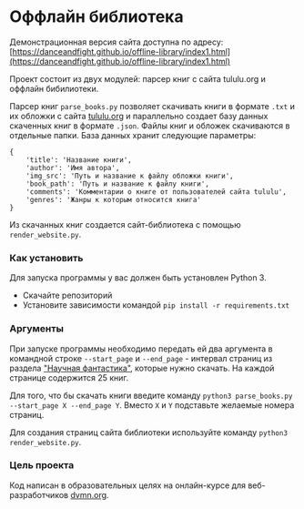 # Оффлайн библиотека

Демонстрационная версия сайта доступна по адресу: [https://danceandfight.github.io/offline-library/index1.html](https://danceandfight.github.io/offline-library/index1.html)

Проект состоит из двух модулей: парсер книг с сайта tululu.org и оффлайн бибилиотеки.

Парсер книг `parse_books.py` позволяет скачивать книги в формате `.txt` и их обложки с сайта [tululu.org](tululu.org) и параллельно создает базу данных скаченных книг в формате `.json`. Файлы книг и обложек скачиваются в отдельные папки.
База данных хранит следующие параметры:
```
{
    'title': 'Название книги',
    'author': 'Имя автора',
    'img_src': 'Путь и название к файлу обложки книги',
    'book_path': 'Путь и название к файлу книги',
    'comments': 'Комментарии о книге от пользователей сайта tululu',
    'genres': 'Жанры к которым относится книга' 
}
```

Из скачанных книг создается сайт-библиотека с помощью `render_website.py`.

### Как установить

Для запуска программы у вас должен быть установлен Python 3.
- Скачайте репозиторий
- Установите зависимости командой `pip install -r requirements.txt`

### Аргументы

При запуске программы необходимо передать ей два аргумента в командной строке `--start_page` и `--end_page` - интервал страниц из раздела ["Научная фантастика"](http://tululu.org/l55), которые нужно скачать. На каждой странице содержится 25 книг.

Для того, что бы скачать книги введите команду `python3 parse_books.py --start_page X --end_page Y`. Вместо `X` и `Y` подставьте желаемые номера страниц.

Для создания страниц сайта библиотеки используйте команду `python3 render_website.py`.

### Цель проекта

Код написан в образовательных целях на онлайн-курсе для веб-разработчиков [dvmn.org](https://dvmn.org/).